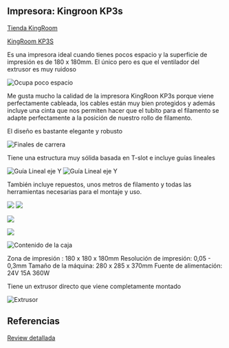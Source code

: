 ## Impresora: Kingroon KP3s

[Tienda KingRoom](https://es.aliexpress.com/store/1905393)

[KingRoom KP3S](https://es.aliexpress.com/item/4001279175159.html?spm=a2g0o.store_home.singleImageText_6000324340063.0)

Es una impresora ideal cuando tienes pocos espacio y la superficie de impresión es de 180 x 180mm. El único pero es que el ventilador del extrusor es muy ruidoso

![Ocupa poco espacio](./images/KP3s_PocoEspacio_s.jpg)

Me gusta mucho la calidad de la impresora KingRoon KP3s  porque viene perfectamente cableada, los cables están muy bien protegidos y además incluye una cinta que nos permiten hacer que el tubito para el filamento se adapte perfectamente a la posición de nuestro rollo de filamento.

El diseño es bastante elegante y robusto

![Finales de carrera](./images/KP3s_FinalesCarrera_s.jpg)

Tiene una estructura muy sólida basada en T-slot e incluye guías lineales

![Guía Lineal eje Y](./images/KP3s_GuiaLineaY_s.jpg)
![Guía Lineal eje Y](./images/KP3s_GuiaLinealX_s.jpg)

También incluye repuestos, unos metros de filamento y todas las herramientas necesarias para el montaje y uso.

![](./images/KP3s_repuestos_s.jpg)
![](./images/KP3s_Herramientas_s.jpg)

![](./images/KINGROON-impresora-3D-de-alta-precisi-n-KP3S-Kit-de-impresi-n-3d-pantalla-t-ctil.jpg_640x640.jpg)

![](./images/KINGROON-impresora-3D-de-alta-precisi-n-KP3S-Kit-de-impresi-n-3d-pantalla-t-ctil.jpg_Q90.jpg_.webp)


![Contenido de la caja](./images/KP3s_Contenido_s.jpg)

Zona de impresión : 180 x 180 x 180mm
Resolución de impresión: 0,05 - 0,3mm
Tamaño de la máquina: 280 x 285 x 370mm
Fuente de alimentación: 24V 15A 360W

Tiene un extrusor directo que viene completamente montado

![Extrusor](./images/KP3s_Extrusor_s.jpg)


## Referencias

[Review detallada](https://3dprintbeginner.com/kingroon-kp3s-review/)


